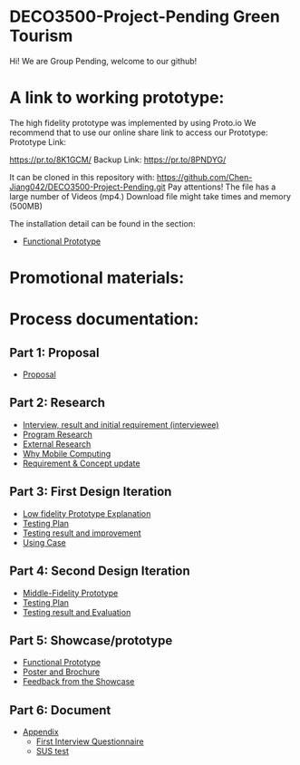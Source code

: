 # DECO3500-Project-Pending Green Tourism

Hi! We are Group Pending, welcome to our github!

# A link to working prototype:
The high fidelity prototype was implemented by using Proto.io
We recommend that to use our online share link to access our Prototype:
Prototype Link:

https://pr.to/8K1GCM/
Backup Link:
https://pr.to/8PNDYG/

It can be cloned in this repository with:
https://github.com/Chen-Jiang042/DECO3500-Project-Pending.git
Pay attentions! The file has a large number of Videos (mp4.) Download file might take times and memory (500MB)

The installation detail can be found in the section:
* [Functional Prototype](https://github.com/Chen-Jiang042/DECO3500-Project-Pending/wiki/Functional-Prototype)


# Promotional materials:


# Process documentation:
## Part 1: Proposal

* [Proposal](https://github.com/Chen-Jiang042/DECO3500-Project-Pending/wiki/Part-1:-Proposal)

## Part 2: Research

* [Interview, result and initial requirement (interviewee)](https://github.com/Chen-Jiang042/DECO3500-Project-Pending/wiki/Interview,-result-and-initial-requirement)
* [Program Research ](https://github.com/Chen-Jiang042/DECO3500-Project-Pending/wiki/Program-Research)
* [External Research](https://github.com/Chen-Jiang042/DECO3500-Project-Pending/wiki/Eternal-Research)
* [Why Mobile Computing](https://github.com/Chen-Jiang042/DECO3500-Project-Pending/wiki/Why-Mobile-Computing)
* [Requirement & Concept update](https://github.com/Chen-Jiang042/DECO3500-Project-Pending/wiki/Requirement-&-Concept-urdate)


## Part 3: First Design Iteration

* [Low fidelity Prototype Explanation](https://github.com/Chen-Jiang042/DECO3500-Project-Pending/wiki/Low-fidelity-Prototype-Explanation)
* [Testing Plan](https://github.com/Chen-Jiang042/DECO3500-Project-Pending/wiki/Testing-Plan1)
* [Testing result and improvement](https://github.com/Chen-Jiang042/DECO3500-Project-Pending/wiki/Testing-result-and-improvement)
* [Using Case](https://github.com/Chen-Jiang042/DECO3500-Project-Pending/wiki/Using-Case)

## Part 4: Second Design Iteration

* [Middle-Fidelity Prototype](https://github.com/Chen-Jiang042/DECO3500-Project-Pending/wiki/Middle-Fidelity-Prototype)
* [Testing Plan](https://github.com/Chen-Jiang042/DECO3500-Project-Pending/wiki/Testing-Plan2)
* [Testing result and Evaluation](https://github.com/Chen-Jiang042/DECO3500-Project-Pending/wiki/Testing-result-and-Evaluation)

## Part 5: Showcase/prototype
* [Functional Prototype](https://github.com/Chen-Jiang042/DECO3500-Project-Pending/wiki/Functional-Prototype)
* [Poster and Brochure](https://github.com/Chen-Jiang042/DECO3500-Project-Pending/wiki/Poster-and-Brochure)
* [Feedback from the Showcase](https://github.com/Chen-Jiang042/DECO3500-Project-Pending/wiki/Feedback-from-the-Showcase)


## Part 6: Document
* [Appendix](https://github.com/Chen-Jiang042/DECO3500-Project-Pending/wiki/Appendix)
   * [First Interview Questionnaire](https://github.com/Chen-Jiang042/DECO3500-Project-Pending/wiki/First-Interview-Questionnaire)
   * [SUS test](https://github.com/Chen-Jiang042/DECO3500-Project-Pending/wiki/SUS-test)

